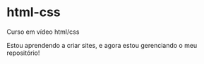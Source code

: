 # html-css
 Curso em vídeo html/css
 
 Estou aprendendo a criar sites, e agora estou gerenciando o meu repositório!

 <a href="https://pedrofernandescajuri.github.io/html-css/exercicios/ex001/">